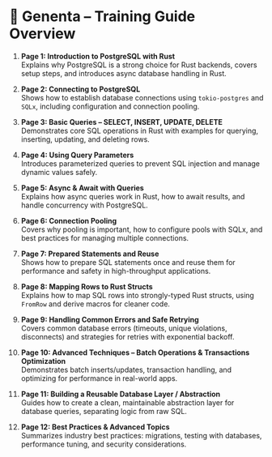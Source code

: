 # 📖 Genenta – Training Guide Overview

1. **Page 1: Introduction to PostgreSQL with Rust**  
   Explains why PostgreSQL is a strong choice for Rust backends, covers setup steps, and introduces async database handling in Rust.  

2. **Page 2: Connecting to PostgreSQL**  
   Shows how to establish database connections using `tokio-postgres` and `SQLx`, including configuration and connection pooling.  

3. **Page 3: Basic Queries – SELECT, INSERT, UPDATE, DELETE**  
   Demonstrates core SQL operations in Rust with examples for querying, inserting, updating, and deleting rows.  

4. **Page 4: Using Query Parameters**  
   Introduces parameterized queries to prevent SQL injection and manage dynamic values safely.  

5. **Page 5: Async & Await with Queries**  
   Explains how async queries work in Rust, how to await results, and handle concurrency with PostgreSQL.  

6. **Page 6: Connection Pooling**  
   Covers why pooling is important, how to configure pools with SQLx, and best practices for managing multiple connections.  

7. **Page 7: Prepared Statements and Reuse**  
   Shows how to prepare SQL statements once and reuse them for performance and safety in high-throughput applications.  

8. **Page 8: Mapping Rows to Rust Structs**  
   Explains how to map SQL rows into strongly-typed Rust structs, using `FromRow` and derive macros for cleaner code.  

9. **Page 9: Handling Common Errors and Safe Retrying**  
   Covers common database errors (timeouts, unique violations, disconnects) and strategies for retries with exponential backoff.  

10. **Page 10: Advanced Techniques – Batch Operations & Transactions Optimization**  
    Demonstrates batch inserts/updates, transaction handling, and optimizing for performance in real-world apps.  

11. **Page 11: Building a Reusable Database Layer / Abstraction**  
    Guides how to create a clean, maintainable abstraction layer for database queries, separating logic from raw SQL.  

12. **Page 12: Best Practices & Advanced Topics**  
    Summarizes industry best practices: migrations, testing with databases, performance tuning, and security considerations.  
